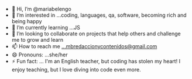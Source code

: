 - 👋 Hi, I’m @mariabelengo
- 👀 I’m interested in ...coding, languages, qa, software, becoming rich and being happy
- 🌱 I’m currently learning ...JS
- 💞️ I’m looking to collaborate on projects that help others and challenge me to grow and learn
- 📫 How to reach me ...mbredaccionycontenidos@gmail.com      
- 😄 Pronouns: ...she/her
- ⚡ Fun fact: ... I'm an English teacher, but coding has stolen my heart! I enjoy teaching, but I love diving into code even more.

<!---
mariabelengo/mariabelengo is a ✨ special ✨ repository because its `README.md` (this file) appears on your GitHub profile.
You can click the Preview link to take a look at your changes.
--->
